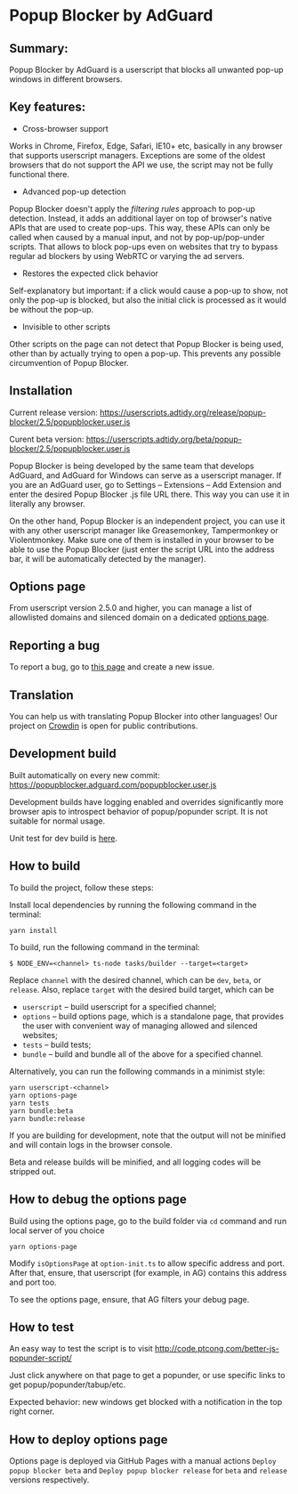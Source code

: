 # Popup Blocker by AdGuard

## Summary:

Popup Blocker by AdGuard is a userscript that blocks all unwanted pop-up windows in different browsers.

## Key features:

- Cross-browser support

Works in Chrome, Firefox, Edge, Safari, IE10+ etc, basically in any browser that supports userscript managers. Exceptions are some of the oldest browsers that do not support the API we use, the script may not be fully functional there.

- Advanced pop-up detection

Popup Blocker doesn't apply the _filtering rules_ approach to pop-up detection. Instead, it adds an additional layer on top of browser's native APIs that are used to create pop-ups. This way, these APIs can only be called when caused by a manual input, and not by pop-up/pop-under scripts. That allows to block pop-ups even on websites that try to bypass regular ad blockers by using WebRTC or varying the ad servers.

- Restores the expected click behavior

Self-explanatory but important: if a click would cause a pop-up to show, not only the pop-up is blocked, but also the initial click is processed as it would be without the pop-up.

- Invisible to other scripts

Other scripts on the page can not detect that Popup Blocker is being used, other than by actually trying to open a pop-up. This prevents any possible circumvention of Popup Blocker.

## Installation

Current release version: https://userscripts.adtidy.org/release/popup-blocker/2.5/popupblocker.user.js

Curent beta version: https://userscripts.adtidy.org/beta/popup-blocker/2.5/popupblocker.user.js

Popup Blocker is being developed by the same team that develops AdGuard, and AdGuard for Windows can serve as a userscript manager. If you are an AdGuard user, go to Settings – Extensions – Add Extension and enter the desired Popup Blocker .js file URL there. This way you can use it in literally any browser.

On the other hand, Popup Blocker is an independent project, you can use it with any other userscript manager like Greasemonkey, Tampermonkey or Violentmonkey. Make sure one of them is installed in your browser to be able to use the Popup Blocker (just enter the script URL into the address bar, it will be automatically detected by the manager).

## Options page

From userscript version 2.5.0 and higher, you can manage a list of allowlisted domains and silenced domain on a dedicated [options page](https://popupblocker.adguard.com/options.html).

## Reporting a bug

To report a bug, go to [this page](https://github.com/AdguardTeam/PopupBlocker/issues) and create a new issue.

## Translation

You can help us with translating Popup Blocker into other languages! Our project on [Crowdin](https://adguard.com/kb/miscellaneous/contribute/translate/program/) is open for public contributions.

## Development build

Built automatically on every new commit:
https://popupblocker.adguard.com/popupblocker.user.js

Development builds have logging enabled and overrides significantly more browser apis to introspect behavior of popup/popunder script. It is not suitable for normal usage.

Unit test for dev build is [here](https://popupblocker.adguard.com/test/).

## How to build

To build the project, follow these steps:

Install local dependencies by running the following command in the terminal:
```
yarn install
```

To build, run the following command in the terminal:
```
$ NODE_ENV=<channel> ts-node tasks/builder --target=<target>
```

Replace `channel` with the desired channel, which can be `dev`, `beta`, or `release`. Also, replace `target` with the desired build target, which can be
 * `userscript` – build userscript for a specified channel;
 * `options` – build options page, which is a standalone page, that provides the user with convenient way of managing allowed and silenced websites;
 * `tests` – build tests;
 * `bundle` – build and bundle all of the above for a specified channel.

Alternatively, you can run the following commands in a minimist style:

```
yarn userscript-<channel>
yarn options-page
yarn tests
yarn bundle:beta
yarn bundle:release
```


If you are building for development, note that the output will not be minified and will contain logs in the browser console.

Beta and release builds will be minified, and all logging codes will be stripped out.

## How to debug the options page

Build using the options page, go to the build folder via `cd` command and run local server of you choice

```
yarn options-page
```

Modify `isOptionsPage` at `option-init.ts` to allow specific address and port.
After that, ensure, that userscript (for example, in AG) contains this address and port too.

To see the options page, ensure, that AG filters your debug page.

## How to test

An easy way to test the script is to visit http://code.ptcong.com/better-js-popunder-script/

Just click anywhere on that page to get a popunder, or use specific links to get popup/popunder/tabup/etc.

Expected behavior: new windows get blocked with a notification in the top right corner.

## How to deploy options page

Options page is deployed via GitHub Pages with a manual actions `Deploy popup blocker beta` and `Deploy popup blocker release` for `beta` and `release` versions respectively.
